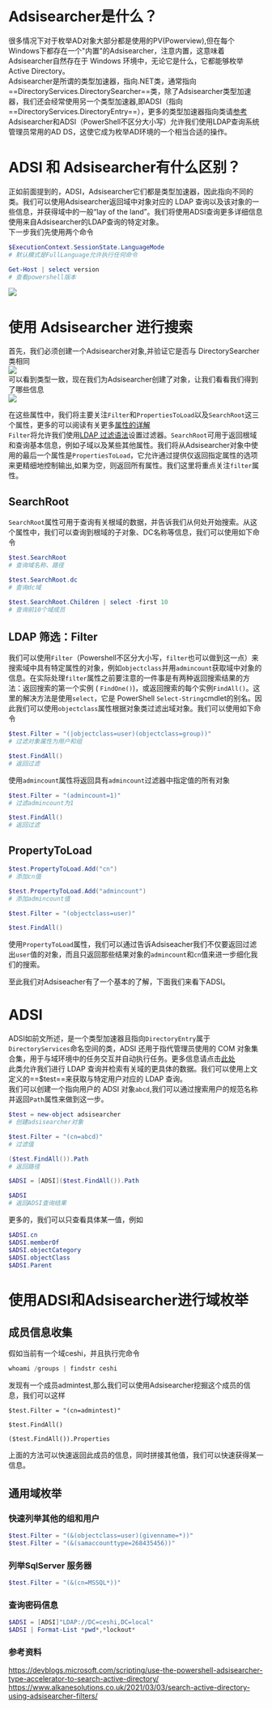 Adsisearcher是什么？
================

很多情况下对于枚举AD对象大部分都是使用的PV(Powerview),但在每个Windows下都存在一个"内置"的Adsisearcher，注意内置，这意味着Adsisearcher自然存在于 Windows 环境中，无论它是什么，它都能够枚举 Active Directory。  
Adsisearcher是所谓的类型加速器，指向.NET类，通常指向==DirectoryServices.DirectorySearcher==类，除了Adsisearcher类型加速器，我们还会经常使用另一个类型加速器,即ADSI（指向==DirectoryServices.DirectoryEntry==），更多的类型加速器指向类请[参考](https://docs.microsoft.com/en-us/powershell/module/microsoft.powershell.core/about/about_type_accelerators?view=powershell-7.1)  
Adsisearcher和ADSI（PowerShell不区分大小写）允许我们使用LDAP查询系统管理员常用的AD DS，这使它成为枚举AD环境的一个相当合适的操作。

ADSI 和 Adsisearcher有什么区别？
=========================

正如前面提到的，ADSI，Adsisearcher它们都是类型加速器，因此指向不同的类。我们可以使用Adsisearcher返回域中对象对应的 LDAP 查询以及该对象的一些信息，并获得域中的一般“lay of the land”。我们将使用ADSI查询更多详细信息使用来自Adsisearcher的LDAP查询的特定对象。  
下一步我们先使用两个命令

```powershell
$ExecutionContext.SessionState.LanguageMode  
# 默认模式是FullLanguage允许执行任何命令

Get-Host | select version
# 查看powershell版本
```

[![](https://shs3.b.qianxin.com/attack_forum/2021/08/attach-1eeae4fb729f9e775e3d8a666ea6b4345027f54e.png)](https://shs3.b.qianxin.com/attack_forum/2021/08/attach-1eeae4fb729f9e775e3d8a666ea6b4345027f54e.png)

使用 Adsisearcher 进行搜索
====================

首先，我们必须创建一个Adsisearcher对象,并验证它是否与 DirectorySearcher 类相同  
[![](https://shs3.b.qianxin.com/attack_forum/2021/08/attach-3bf2dc35d866c289e15d58d1eeaca04a10cbdf83.png)](https://shs3.b.qianxin.com/attack_forum/2021/08/attach-3bf2dc35d866c289e15d58d1eeaca04a10cbdf83.png)  
可以看到类型一致，现在我们为Adsisearcher创建了对象，让我们看看我们得到了哪些信息  
[![](https://shs3.b.qianxin.com/attack_forum/2021/08/attach-b4778ebd7cddc9a8441777b02773713a99509493.png)](https://shs3.b.qianxin.com/attack_forum/2021/08/attach-b4778ebd7cddc9a8441777b02773713a99509493.png)

在这些属性中，我们将主要关注`Filter`和`PropertiesToLoad`以及`SearchRoot`这三个属性，更多的可以阅读有关更多[属性的详解](https://docs.microsoft.com/en-us/dotnet/api/system.directoryservices.directorysearcher?view=net-5.0)  
`Filter`将允许我们使用[LDAP 过滤语法](https://docs.microsoft.com/en-us/windows/win32/adsi/search-filter-syntax)设置过滤器。`SearchRoot`可用于返回根域和查询基本信息，例如子域以及某些其他属性。我们将从Adsisearcher对象中使用的最后一个属性是`PropertiesToLoad`，它允许通过提供仅返回指定属性的选项来更精细地控制输出,如果为空，则返回所有属性。我们这里将重点关注`filter`属性。

SearchRoot
----------

`SearchRoot`属性可用于查询有关根域的数据，并告诉我们从何处开始搜索。从这个属性中，我们可以查询到根域的子对象、DC名称等信息，我们可以使用如下命令

```powershell
$test.SearchRoot
# 查询域名称、路径

$test.SearchRoot.dc
# 查询dc域

$test.SearchRoot.Children | select -first 10
# 查询前10个域成员
```

LDAP 筛选：Filter
--------------

我们可以使用`Filter`（Powershell不区分大小写，`filter`也可以做到这一点）来搜索域中具有特定属性的对象，例如`objectclass`并用`admincount`获取域中对象的信息。在实际处理`filter`属性之前要注意的一件事是有两种返回搜索结果的方法：返回搜索的第一个实例 ( `FindOne()`)，或返回搜索的每个实例`FindAll()`。这里的解决方法是使用`select`，它是 PowerShell `Select-String`cmdlet的别名。因此我们可以使用`objectclass`属性根据对象类过滤出域对象。我们可以使用如下命令

```powershell
$test.Filter = "(|objectclass=user)(objectclass=group))"
# 过滤对象属性为用户和组

$test.FindAll()
# 返回过滤
```

使用`admincount`属性将返回具有`admincount`过滤器中指定值的所有对象

```powershell
$test.Filter = "(admincount=1)"
# 过滤admincount为1

$test.FindAll()
# 返回过滤
```

PropertyToLoad
--------------

```powershell
$test.PropertyToLoad.Add("cn")
# 添加cn值

$test.PropertyToLoad.Add("admincount")
# 添加admincount值

$test.Filter = "(objectclass=user)"

$test.FindAll()
```

使用`PropertyToLoad`属性，我们可以通过告诉Adsiseacher我们不仅要返回过滤出`user`值的对象，而且只返回那些结果对象的`admincount`和`cn`值来进一步细化我们的搜索。

至此我们对Adsiseacher有了一个基本的了解，下面我们来看下ADSI。

ADSI
====

ADSI如前文所述，是一个类型加速器且指向`DirectoryEntry`属于`DirectoryServices`命名空间的类，ADSI 还用于指代管理员使用的 COM 对象集合集，用于与域环境中的任务交互并自动执行任务。更多信息请点击[此处](https://docs.microsoft.com/en-us/windows/win32/adsi/active-directory-service-interfaces-adsi)  
此类允许我们进行 LDAP 查询并检索有关域的更具体的数据。我们可以使用上文定义的==$test==来获取与特定用户对应的 LDAP 查询。  
我们可以创建一个指向用户的 ADSI 对象`abcd`,我们可以通过搜索用户的规范名称并返回`Path`属性来做到这一步。

```powershell
$test = new-object adsisearcher
# 创建adsisearcher对象

$test.Filter = "(cn=abcd)"
# 过滤值

($test.FindAll()).Path
# 返回路径

$ADSI = [ADSI]($test.FindAll()).Path

$ADSI
# 返回ADSI查询结果
```

更多的，我们可以只查看具体某一值，例如

```powershell
$ADSI.cn
$ADSI.memberOf
$ADSI.objectCategory
$ADSI.objectClass
$ADSI.Parent
```

使用ADSI和Adsisearcher进行域枚举
========================

成员信息收集
------

假如当前有一个域ceshi，并且执行完命令

```powershell
whoami /groups | findstr ceshi
```

发现有一个成员admintest,那么我们可以使用Adsisearcher挖掘这个成员的信息，我们可以这样

```shell
$test.Filter = "(cn=admintest)"

$test.FindAll()

($test.FindAll()).Properties
```

上面的方法可以快速返回此成员的信息，同时拼接其他值，我们可以快速获得某一信息。

通用域枚举
-----

### 快速列举其他的组和用户

```powershell
$test.Filter = "(&(objectclass=user)(givenname=*))"
$test.Filter = "(&(samaccounttype=268435456))"
```

### 列举SqlServer 服务器

```powershell
$test.Filter = "(&(cn=MSSQL*))"
```

### 查询密码信息

```powershell
$ADSI = [ADSI]"LDAP://DC=ceshi,DC=local"
$ADSI | Format-List *pwd*,*lockout*
```

### 参考资料

<https://devblogs.microsoft.com/scripting/use-the-powershell-adsisearcher-type-accelerator-to-search-active-directory/>  
<https://www.alkanesolutions.co.uk/2021/03/03/search-active-directory-using-adsisearcher-filters/>